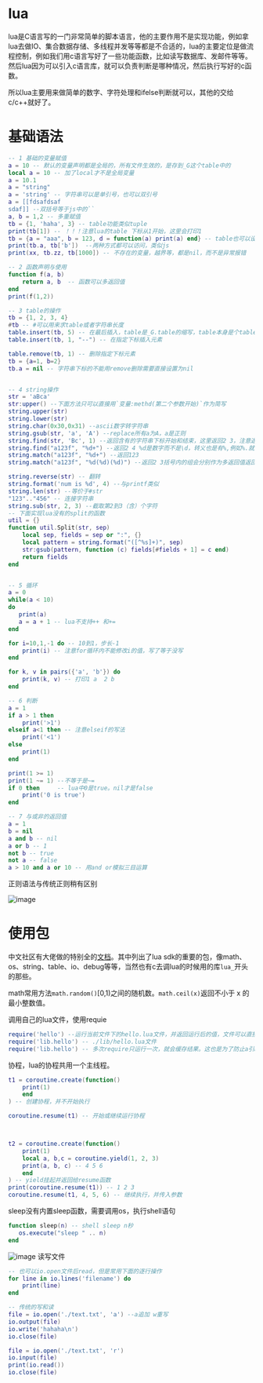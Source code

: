 # lua
lua是C语言写的一门非常简单的脚本语言，他的主要作用不是实现功能，例如拿lua去做IO、集合数据存储、多线程并发等等都是不合适的，lua的主要定位是做流程控制，例如我们用c语言写好了一些功能函数，比如读写数据库、发邮件等等。然后lua因为可以引入c语言库，就可以负责判断是哪种情况，然后执行写好的c函数。

所以lua主要用来做简单的数字、字符处理和ifelse判断就可以，其他的交给c/c++就好了。

# 基础语法
```lua
-- 1 基础的变量赋值
a = 10 -- 默认的变量声明都是全局的，所有文件生效的，是存到_G这个table中的
local a = 10 -- 加了local才不是全局变量
a = 10.1
a = "string"
a = 'string' -- 字符串可以是单引号，也可以双引号
a = [[fdsafdsaf
sdaf]] --双括号等于js中的``
a, b = 1,2 -- 多重赋值
tb = {1, 'haha', 3} -- table功能类似tuple
print(tb[1]) -- ！！！注意lua的table 下标从1开始，这里会打印1
tb = {a = "aaa", b = 123, d = function(a) print(a) end} -- table也可以设置key
print(tb.a, tb['b'])  --两种方式都可以访问，类似js
print(xx, tb.zz, tb[1000]) -- 不存在的变量，越界等，都是nil，而不是异常报错

-- 2 函数声明与使用
function f(a, b)
    return a, b  -- 函数可以多返回值
end
print(f(1,2))

-- 3 table的操作
tb = {1, 2, 3, 4}
#tb -- #可以用来求table或者字符串长度
table.insert(tb, 5) -- 在最后插入，table是_G.table的缩写，table本身是个table，内部又有insert这个key是个function而已
table.insert(tb, 1, "--") -- 在指定下标插入元素

table.remove(tb, 1) -- 删除指定下标元素
tb = {a=1, b=2}
tb.a = nil -- 字符串下标的不能用remove删除需要直接设置为nil


-- 4 string操作
str = 'aBca'
str:upper() --下面方法只可以直接用`变量:methd(第二个参数开始)`作为简写
string.upper(str)
string.lower(str)
string.char(0x30,0x31) --ascii数字转字符串
string.gsub(str, 'a', 'A') --replace所有a为A，a是正则
string.find(str, 'Bc', 1) --返回含有的字符串下标开始和结束，这里返回2 3，注意返回俩数，最后一个参数可以不写，默认是0，从第几个字符开始搜索
string.find("a123f", "%d+") --返回2 4 %d是数字而不是\d，转义也是有%,例如%.就是.的转义。
string.match("a123f", "%d+") --返回123
string.match("a123f", "%d(%d)(%d)") --返回2 3括号内的组会分别作为多返回值返回

string.reverse(str) -- 翻转
string.format('num is %d', 4) --与printf类似
string.len(str) --等价于#str
"123".."456" -- 连接字符串
string.sub(str, 2, 3) --截取第2到3（含）个字符
-- 下面实现lua没有的split的函数
util = {}
function util.Split(str, sep)
    local sep, fields = sep or ":", {}
    local pattern = string.format("([^%s]+)", sep)
    str:gsub(pattern, function (c) fields[#fields + 1] = c end)
    return fields
end


-- 5 循环
a = 0
while(a < 10)
do
   print(a)
   a = a + 1 -- lua不支持++ 和+=
end

for i=10,1,-1 do -- 10到1，步长-1 
    print(i) -- 注意for循环内不能修改i的值，写了等于没写
end

for k, v in pairs({'a', 'b'}) do
    print(k, v) -- 打印1 a  2 b
end

-- 6 判断
a = 1
if a > 1 then
    print('>1')
elseif a<1 then -- 注意elseif的写法
    print('<1')
else 
    print(1)
end

print(1 >= 1)
print(1 ~= 1) --不等于是~=
if 0 then     -- lua中0是true。nil才是false
    print('0 is true')
end

-- 7 与或非的返回值
a = 1
b = nil
a and b -- nil
a or b -- 1
not b -- true
not a -- false
a > 10 and a or 10 -- 用and or模拟三目运算
```
正则语法与传统正则稍有区别

![image](https://i.imgur.com/KRlzmbu.png)
# 使用包
中文社区有大佬做的特别全的[文档](https://wiki.luatos.com/_static/lua53doc/contents.html)。其中列出了lua sdk的重要的包，像math、os、string、table、io、debug等等，当然也有c去调lua的时候用的库`lua_`开头的那些。

math常用方法`math.random()`[0,1)之间的随机数。`math.ceil(x)`返回不小于 x 的最小整数值。

调用自己的lua文件，使用requie
```lua
require('hello') --运行当前文件下的hello.lua文件，并返回运行后的值，文件可以直接return值，注意不带lua后缀
require('lib.hello') -- ./lib/hello.lua文件
require('lib.hello') -- 多次require只运行一次，就会缓存结果。这也是为了防止a引b，a引c，b引c，c防止运行两次导致非预期结果
```

协程，lua的协程共用一个主线程。
```lua
t1 = coroutine.create(function()
    print(1)
    end
) -- 创建协程，并不开始执行

coroutine.resume(t1) -- 开始或继续运行协程



t2 = coroutine.create(function()
    print(1)
    local a, b,c = coroutine.yield(1, 2, 3)
    print(a, b, c) -- 4 5 6
    end
) -- yield挂起并返回给resume函数
print(coroutine.resume(t1)) -- 1 2 3
coroutine.resume(t1, 4, 5, 6) -- 继续执行，并传入参数
```
sleep没有内置sleep函数，需要调用os，执行shell语句
```lua
function sleep(n) -- shell sleep n秒
   os.execute("sleep " .. n)
end
```
![image](https://i.imgur.com/TLLEzQD.png)
读写文件
```lua
-- 也可以io.open文件后read，但是常用下面的逐行操作
for line in io.lines('filename') do
    print(line)
end

-- 传统的写和读
file = io.open('./text.txt', 'a') --a追加 w重写
io.output(file)
io.write('hahaha\n')
io.close(file)

file = io.open('./text.txt', 'r')
io.input(file)
print(io.read())
io.close(file)
```